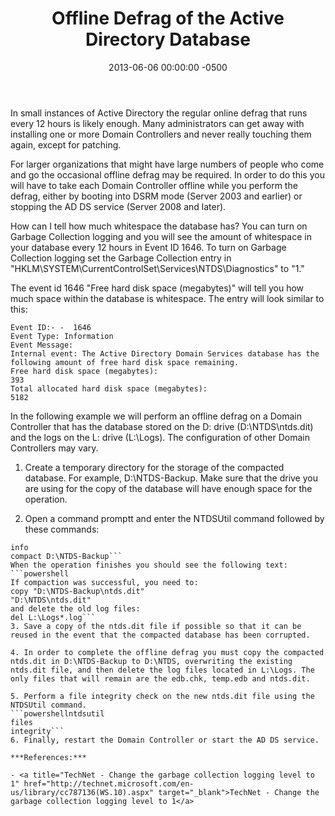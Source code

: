 ﻿---
title:  Offline Defrag of the Active Directory Database
date:   2013-06-06 00:00:00 -0500
categories: IT
---

In small instances of Active Directory the regular online defrag that runs every 12 hours is likely enough. Many administrators can get away with installing one or more Domain Controllers and never really touching them again, except for patching.

For larger organizations that might have large numbers of people who come and go the occasional offline defrag may be required. In order to do this you will have to take each Domain Controller offline while you perform the defrag, either by booting into DSRM mode (Server 2003 and earlier) or stopping the AD DS service (Server 2008 and later).

How can I tell how much whitespace the database has? You can turn on Garbage Collection logging and you will see the amount of whitespace in your database every 12 hours in Event ID 1646. To turn on Garbage Collection logging set the Garbage Collection entry in "HKLM\SYSTEM\CurrentControlSet\Services\NTDS\Diagnostics" to "1."

The event id 1646 "Free hard disk space (megabytes)" will tell you how much space within the database is whitespace. The entry will look similar to this:

```text
Event ID:- -  1646
Event Type: Information
Event Message:
Internal event: The Active Directory Domain Services database has the following amount of free hard disk space remaining.
Free hard disk space (megabytes):
393
Total allocated hard disk space (megabytes):
5182
```

In the following example we will perform an offline defrag on a Domain Controller that has the database stored on the D: drive (D:\NTDS\ntds.dit) and the logs on the L: drive (L:\Logs). The configuration of other Domain Controllers may vary.

1. Create a temporary directory for the storage of the compacted database. For example, D:\NTDS-Backup. Make sure that the drive you are using for the copy of the database will have enough space for the operation.

2. Open a command promptt and enter the NTDSUtil command followed by these commands:
```powershellfiles
info
compact D:\NTDS-Backup```
When the operation finishes you should see the following text:
```powershell
If compaction was successful, you need to:
copy "D:\NTDS-Backup\ntds.dit"
"D:\NTDS\ntds.dit"
and delete the old log files:
del L:\Logs*.log```
3. Save a copy of the ntds.dit file if possible so that it can be reused in the event that the compacted database has been corrupted.

4. In order to complete the offline defrag you must copy the compacted ntds.dit in D:\NTDS-Backup to D:\NTDS, overwriting the existing ntds.dit file, and then delete the log files located in L:\Logs. The only files that will remain are the edb.chk, temp.edb and ntds.dit.

5. Perform a file integrity check on the new ntds.dit file using the NTDSUtil command.
```powershellntdsutil
files
integrity```
6. Finally, restart the Domain Controller or start the AD DS service.

***References:***

- <a title="TechNet - Change the garbage collection logging level to 1" href="http://technet.microsoft.com/en-us/library/cc787136(WS.10).aspx" target="_blank">TechNet - Change the garbage collection logging level to 1</a>



